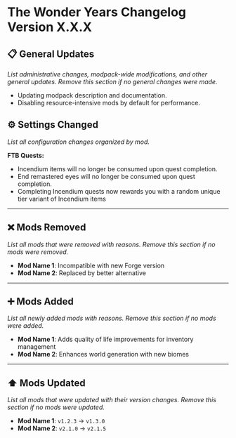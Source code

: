# The Wonder Years Changelog Version X.X.X

## 📋 General Updates

*List administrative changes, modpack-wide modifications, and other general updates. Remove this section if no general changes were made.*

- Updating modpack description and documentation.
- Disabling resource-intensive mods by default for performance.

## ⚙️ Settings Changed

*List all configuration changes organized by mod.*

**FTB Quests:**

- Incendium items will no longer be consumed upon quest completion.
- End remastered eyes will no longer be consumed upon quest completion.
- Completing Incendium quests now rewards you with a random unique tier variant of Incendium items

---

## ❌ Mods Removed

*List all mods that were removed with reasons. Remove this section if no mods were removed.*

- **Mod Name 1**: Incompatible with new Forge version
- **Mod Name 2**: Replaced by better alternative

---

## ➕ Mods Added

*List all newly added mods with reasons. Remove this section if no mods were added.*

- **Mod Name 1**: Adds quality of life improvements for inventory management
- **Mod Name 2**: Enhances world generation with new biomes

---

## ⬆️ Mods Updated

*List all mods that were updated with their version changes. Remove this section if no mods were updated.*

- **Mod Name 1**: `v1.2.3` → `v1.3.0`
- **Mod Name 2**: `v2.1.0` → `v2.1.5`

